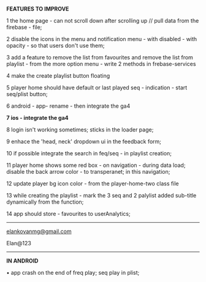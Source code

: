 **FEATURES TO IMPROVE**

1 the home page - can not scroll down after scrolling up // pull data from the firebase - file; 

2 disable the icons in the menu and notification menu - with disabled - with opacity - so that users don't use them; 

3 add a feature to remove the list from favourites and remove the list from playlist - from the more option menu - write 2 methods in frebase-services 

4 make the create playlist button floating

5 player home should have default or last played seq - indication - start seq/plist button; 

6 android - app- rename - then integrate the ga4

**7 ios - integrate the ga4** 

8 login isn't working sometimes; sticks in the loader page; 

9 enhace the 'head, neck' dropdown ui in the feedback form; 

10 if possible integrate the search in feq/seq - in playlist creation; 

11 player home shows some red box - on navigation - during data load; disable the back arrow color - to transperanet; in this navigation; 

12 update player bg icon color - from the player-home-two class file

13 while creating the playlist - mark the 3 seq and 2 palylist added sub-title dynamically from the function; 

14 app should store - favourites to userAnalytics; 

------------------------------------------------------

elankovanmg@gmail.com

Elan@123


------------------------------------------------------

**IN ANDROID**

• app crash on the end of freq play; seq play in plist; 


